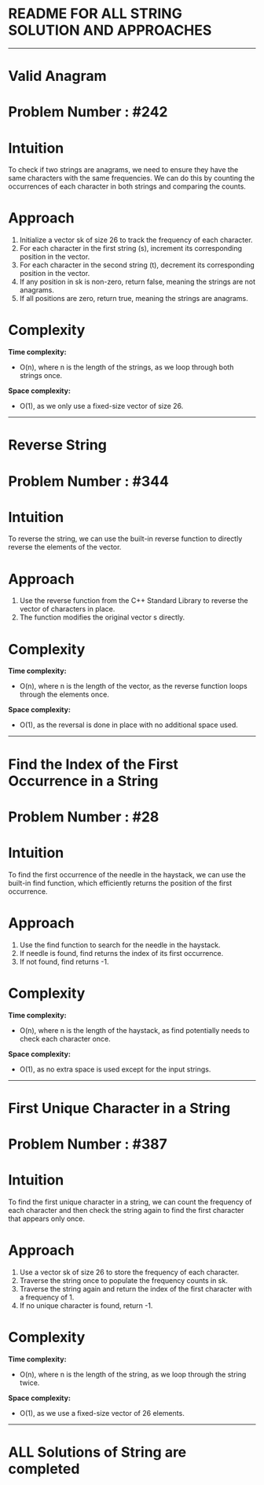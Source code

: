 # README FOR ALL STRING SOLUTION AND APPROACHES 
---

# Valid Anagram
# Problem Number : #242
# Intuition
<!-- Describe your first thoughts on how to solve this problem. -->
To check if two strings are anagrams, we need to ensure they have the same characters with the same frequencies.
We can do this by counting the occurrences of each character in both strings and comparing the counts.

# Approach
<!-- Describe your approach to solving the problem. -->
1. Initialize a vector sk of size 26 to track the frequency of each character.
2. For each character in the first string (s), increment its corresponding position in the vector.
3. For each character in the second string (t), decrement its corresponding position in the vector.
4. If any position in sk is non-zero, return false, meaning the strings are not anagrams.
5. If all positions are zero, return true, meaning the strings are anagrams.


# Complexity
**Time complexity:**
<!-- Add your time complexity here, e.g. $$O(n)$$ -->
- O(n), where n is the length of the strings, as we loop through both strings once.

**Space complexity:**
<!-- Add your space complexity here, e.g. $$O(n)$$ -->
- O(1), as we only use a fixed-size vector of size 26.

---
# Reverse String
# Problem Number : #344

# Intuition
<!-- Describe your first thoughts on how to solve this problem. -->
To reverse the string, we can use the built-in reverse function to directly reverse the elements of the vector.

# Approach
<!-- Describe your approach to solving the problem. -->
1. Use the reverse function from the C++ Standard Library to reverse the vector of characters in place.
2. The function modifies the original vector s directly.

# Complexity
**Time complexity:**
<!-- Add your time complexity here, e.g. $$O(n)$$ -->
- O(n), where n is the length of the vector, as the reverse function loops through the elements once.

**Space complexity:**
<!-- Add your space complexity here, e.g. $$O(n)$$ -->
- O(1), as the reversal is done in place with no additional space used.

---

# Find the Index of the First Occurrence in a String  
# Problem Number : #28

# Intuition
<!-- Describe your first thoughts on how to solve this problem. -->
To find the first occurrence of the needle in the haystack, we can use the built-in find function, which efficiently returns the position of the first occurrence.

# Approach
<!-- Describe your approach to solving the problem. -->
1. Use the find function to search for the needle in the haystack.
2. If needle is found, find returns the index of its first occurrence.
3. If not found, find returns -1.
   
# Complexity
**Time complexity:**
<!-- Add your time complexity here, e.g. $$O(n)$$ -->
- O(n), where n is the length of the haystack, as find potentially needs to check each character once.

**Space complexity:**
<!-- Add your space complexity here, e.g. $$O(n)$$ -->
- O(1), as no extra space is used except for the input strings.

---

# First Unique Character in a String
# Problem Number : #387

# Intuition
<!-- Describe your first thoughts on how to solve this problem. -->
To find the first unique character in a string, we can count the frequency of each character and then check the string again to find the first character that appears only once.


# Approach
<!-- Describe your approach to solving the problem. -->
1. Use a vector sk of size 26 to store the frequency of each character.
2. Traverse the string once to populate the frequency counts in sk.
3. Traverse the string again and return the index of the first character with a frequency of 1.
4. If no unique character is found, return -1.
   
# Complexity
**Time complexity:**
<!-- Add your time complexity here, e.g. $$O(n)$$ -->
- O(n), where n is the length of the string, as we loop through the string twice.
  
**Space complexity:**
<!-- Add your space complexity here, e.g. $$O(n)$$ -->
- O(1), as we use a fixed-size vector of 26 elements.

---
# ALL Solutions of String are completed 
